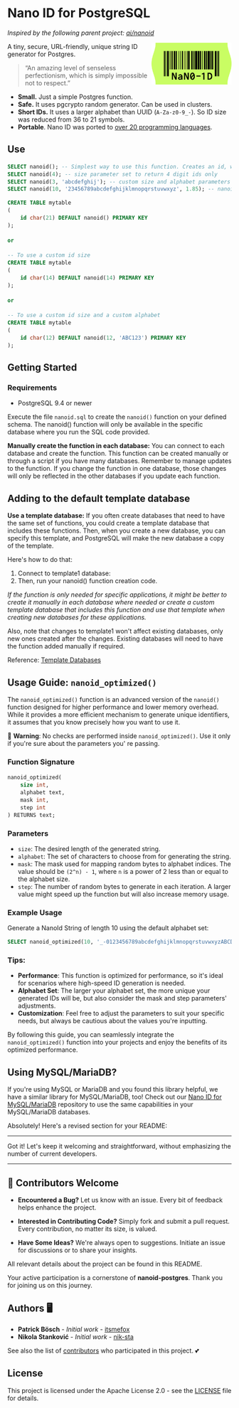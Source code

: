 # Nano ID for PostgreSQL

_Inspired by the following parent project: [ai/nanoid](https://github.com/ai/nanoid)_

<img src="./logo.svg" align="right" alt="Nano ID logo by Anton Lovchikov" width="180" height="94">

A tiny, secure, URL-friendly, unique string ID generator for Postgres.

> “An amazing level of senseless perfectionism, which is simply impossible not to respect.”

* **Small.** Just a simple Postgres function.
* **Safe.** It uses pgcrypto random generator. Can be used in clusters.
* **Short IDs.** It uses a larger alphabet than UUID (`A-Za-z0-9_-`). So ID size was reduced from 36 to 21 symbols.
* **Portable**. Nano ID was ported
  to [over 20 programming languages](https://github.com/ai/nanoid/blob/main/README.md#other-programming-languages).

## Use

```sql
SELECT nanoid(); -- Simplest way to use this function. Creates an id, with the defaults of the created nanoid() function.
SELECT nanoid(4); -- size parameter set to return 4 digit ids only
SELECT nanoid(3, 'abcdefghij'); -- custom size and alphabet parameters defined. nanoid() generates ids concerning them.
SELECT nanoid(10, '23456789abcdefghijklmnopqrstuvwxyz', 1.85); -- nanoid() could generates ids more performant with a custom defined additional bytes factor.
```

```sql
CREATE TABLE mytable
(
    id char(21) DEFAULT nanoid() PRIMARY KEY
);

or

-- To use a custom id size
CREATE TABLE mytable
(
    id char(14) DEFAULT nanoid(14) PRIMARY KEY
);

or

-- To use a custom id size and a custom alphabet
CREATE TABLE mytable
(
    id char(12) DEFAULT nanoid(12, 'ABC123') PRIMARY KEY
);
```

## Getting Started

### Requirements

* PostgreSQL 9.4 or newer

Execute the file `nanoid.sql` to create the `nanoid()` function on your defined schema. The nanoid() function will only
be available in the specific database where you run the SQL code provided.

**Manually create the function in each database:** You can connect to each database and create the function. This
function can be created manually or through a script if you have many databases. Remember to manage updates to the
function. If you change the function in one database, those changes will only be reflected in the other databases if you
update each function.

## Adding to the default template database

**Use a template database:** If you often create databases that need to have the same set of functions, you could create
a template database that includes these functions. Then, when you create a new database, you can specify this template,
and PostgreSQL will make the new database a copy of the template.

Here's how to do that:

1. Connect to template1 database:
2. Then, run your nanoid() function creation code.

*If the function is only needed for specific applications, it might be better to create it manually in each database
where needed or create a custom template database that includes this function and use that template when creating new
databases for these applications.*

Also, note that changes to template1 won't affect existing databases, only new ones created after the changes. Existing
databases will need to have the function added manually if required.

Reference: [Template Databases](https://www.postgresql.org/docs/current/manage-ag-templatedbs.html)

## Usage Guide: `nanoid_optimized()`

The `nanoid_optimized()` function is an advanced version of the `nanoid()` function designed for higher performance and
lower memory overhead. While it provides a more efficient mechanism to generate unique identifiers, it assumes that you
know precisely how you want to use it.

🚫 **Warning**: No checks are performed inside `nanoid_optimized()`. Use it only if you're sure about the parameters you'
re passing.

### Function Signature

```sql
nanoid_optimized(
    size int,
    alphabet text,
    mask int,
    step int
) RETURNS text;
```

### Parameters

- `size`: The desired length of the generated string.
- `alphabet`: The set of characters to choose from for generating the string.
- `mask`: The mask used for mapping random bytes to alphabet indices. The value should be `(2^n) - 1`, where `n` is a
  power of 2 less than or equal to the alphabet size.
- `step`: The number of random bytes to generate in each iteration. A larger value might speed up the function but will
  also increase memory usage.

### Example Usage

Generate a NanoId String of length 10 using the default alphabet set:

```sql
SELECT nanoid_optimized(10, '_-0123456789abcdefghijklmnopqrstuvwxyzABCDEFGHIJKLMNOPQRSTUVWXYZ', 63, 16);
```

### Tips:

- **Performance**: This function is optimized for performance, so it's ideal for scenarios where high-speed ID
  generation is needed.
- **Alphabet Set**: The larger your alphabet set, the more unique your generated IDs will be, but also consider the mask
  and step parameters' adjustments.
- **Customization**: Feel free to adjust the parameters to suit your specific needs, but always be cautious about the
  values you're inputting.

By following this guide, you can seamlessly integrate the `nanoid_optimized()` function into your projects and enjoy the
benefits of its optimized performance.

## Using MySQL/MariaDB?

If you're using MySQL or MariaDB and you found this library helpful, we have a similar library for MySQL/MariaDB, too!
Check out our [Nano ID for MySQL/MariaDB](https://github.com/viascom/nanoid-mysql-mariadb) repository to use the same
capabilities in your MySQL/MariaDB databases.

Absolutely! Here's a revised section for your README:

---

Got it! Let's keep it welcoming and straightforward, without emphasizing the number of current developers.

---

## 🌱 Contributors Welcome

- **Encountered a Bug?** Let us know with an issue. Every bit of feedback helps enhance the project.

- **Interested in Contributing Code?** Simply fork and submit a pull request. Every contribution, no matter its size, is valued.

- **Have Some Ideas?** We're always open to suggestions. Initiate an issue for discussions or to share your insights.

All relevant details about the project can be found in this README.

Your active participation is a cornerstone of **nanoid-postgres**. Thank you for joining us on this journey.

## Authors 🖥️

* **Patrick Bösch** - *Initial work* - [itsmefox](https://github.com/itsmefox)
* **Nikola Stanković** - *Initial work* - [nik-sta](https://github.com/nik-sta)

See also the list of [contributors](https://github.com/viascom/nanoid-postgres/contributors) who participated in this
project. 💕

## License

This project is licensed under the Apache License 2.0 - see the [LICENSE](LICENSE) file for details.
